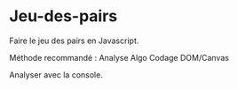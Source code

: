 # Jeu-des-pairs

Faire le jeu des pairs en Javascript.

Méthode recommandé : 
Analyse
Algo 
Codage
DOM/Canvas

Analyser avec la console.
